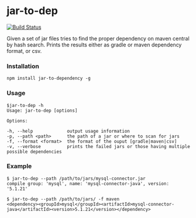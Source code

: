 # jar-to-dep
[![Build Status](https://travis-ci.org/EzequielB/jar-to-dep.svg?branch=master)](https://travis-ci.org/EzequielB/jar-to-dep)

Given a set of jar files tries to find the proper dependency on maven central by hash search. Prints the results either as gradle or maven dependency format, or csv.

### Installation
```npm install jar-to-dependency -g```

### Usage
```
$jar-to-dep -h
Usage: jar-to-dep [options]

Options:

-h, --help             output usage information
-p, --path <path>      the path of a jar or where to scan for jars
-f, --format <format>  the format of the ouput [gradle|maven|csv]
-v, --verbose          prints the failed jars or those having multiple possible dependencies
```

### Example

```
$ jar-to-dep --path /path/to/jars/mysql-connector.jar 
compile group: 'mysql', name: 'mysql-connector-java', version: '5.1.21'

$ jar-to-dep --path /path/to/jars/ -f maven
<dependency><groupId>mysql</groupId><artifactId>mysql-connector-java</artifactId><version>5.1.21</version></dependency>
```
